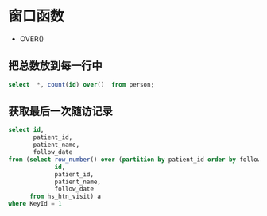 # 窗口函数
- OVER()

## 把总数放到每一行中
```sql
select  *, count(id) over()  from person;

```

## 获取最后一次随访记录
```sql
select id,
       patient_id,
       patient_name,
       follow_date
from (select row_number() over (partition by patient_id order by follow_date asc ) as KeyId,
             id,
             patient_id,
             patient_name,
             follow_date
      from hs_htn_visit) a
where KeyId = 1

```